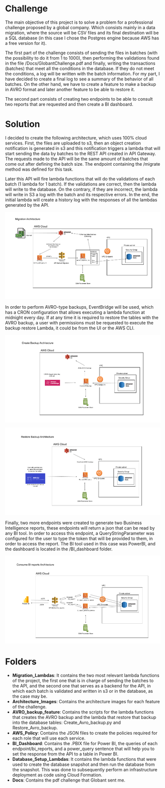 # Challenge
The main objective of this project is to solve a problem for a professional challenge proposed by a global company. Which consists mainly in a data migration, where the source will be CSV files and its final destination will be a SQL database (in this case I chose the Postgres engine because AWS has a free version for it). 

The first part of the challenge consists of sending the files in batches (with the possibility to do it from 1 to 1000), then performing the validations found in the file /Docs/GlobantChallenge.pdf and finally, writing the transactions (batches) that meet all the conditions in the database. If they do not meet the conditions, a log will be written with the batch information. For my part, I have decided to create a final log to see a summary of the behavior of all batches. On the other hand, we have to create a feature to make a backup in AVRO format and later another feature to be able to restore it.

The second part consists of creating two endpoints to be able to consult two reports that are requested and then create a BI dashboard. 

# Solution
I decided to create the following architecture, which uses 100% cloud services. First, the files are uploaded to s3, then an object creation notification is generated in s3 and this notification triggers a lambda that will start sending the data by batches to the REST API created in API Gateway. The requests made to the API will be the same amount of batches that come out after defining the batch size. The endpoint containing the /migrate method was defined for this task. 

Later this API will fire lambda functions that will do the validations of each batch (1 lambda for 1 batch). If the validations are correct, then the lambda will write to the database. On the contrary, if they are incorrect, the lambda will write in S3 a log with the batch and its respective errors. In the end, the initial lambda will create a history log with the responses of all the lambdas generated by the API.

![Migration Architecture](./Architecture_Images/Migration_Architecture.png)

In order to perform AVRO-type backups, EventBridge will be used, which has a CRON configuration that allows executing a lambda function at midnight every day. If at any time it is required to restore the tables with the AVRO backup, a user with permissions must be requested to execute the backup restore Lambda, it could be from the UI or the AWS CLI. 

![Create Backup Architecture](./Architecture_Images/Create_Backup_Architecture.png)

![Restore Backup Architecture](./Architecture_Images/Restore_Backup_Architecture.png)

Finally, two more endpoints were created to generate two Business Intelligence reports, these endpoints will return a json that can be read by any BI tool. In order to access this endpoint, a QueryStringParameter was configured for the user to type the token that will be provided to them, in order to access the report.  The BI tool used in this case was PowerBI, and the dashboard is located in the /BI_dashboard folder.

![Business Intelligence Architecture](./Architecture_Images/Consume_BI_reports_Architecture.png)

# Folders

* **Migration_Lambdas**: It contains the two most relevant lambda functions of the project, the first one that is in charge of sending the batches to the API, and the second one that serves as a backend for the API, in which each batch is validated and written in s3 or in the database, as the case may be.
* **Architecture_Images**: Contains the architecture images for each feature of the challenge.
* **AVRO_backup_feature**: Contains the scripts for the lambda functions that creates the AVRO backup and the lambda that restore that backup into the database tables: Create_Avro_backup.py and Restore_Avro_backup.
* **AWS_Policy**: Contains the JSON files to create the policies required for each role that will use each service. 
* **BI_Dashboard**: Contains the .PBIX file for Power BI, the queries of each endpoint/bi_reports, and a power_query sentence that will help you to set the response from the API to a table in Power BI.
* **Database_Setup_Lambdas**: It contains the lambda functions that were used to create the database snapshot and then run the database from the snapshot. This was done to subsequently perform an infrastructure deployment as code using Cloud Formation.
* **Docs**: Contains the pdf challenge that Globant sent me. 
